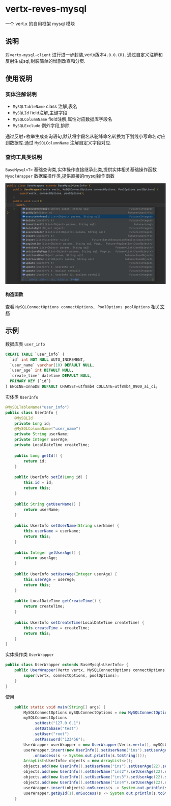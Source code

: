 # vertx-reves-mysql
一个 vert.x 的自用框架 mysql 模块

## 说明
对`vertx-mysql-client` 进行进一步封装,vertx版本`4.0.0.CR1`.
通过自定义注解和反射生成sql,封装简单的增删改查和分页.

## 使用说明

### 实体注解说明
* `MySQLTableName` class 注解,表名 
* `MySQLId` field注解,主键字段
* `MySQLColumnName` field注解,属性对应数据库字段名
* `MySQLExclude` 例外字段,排除

通过反射+枚举生成查询语句,默认将字段名从驼峰命名转换为下划线小写命名对应到数据库.通过 `MySQLColumnName`  注解自定义字段对应.


### 查询工具类说明
`BaseMysql<T>` 基础查询类,实体操作直接继承此类,提供实体相关基础操作函数  
`MysqlWrapper` 数据库操作类,提供直接的mysql操作函数

![函数示例](./super.png)

#### 构造函数
查看 `MySQLConnectOptions connectOptions, PoolOptions poolOptions`
相关[文档](https://vertx.io/docs/vertx-mysql-client/java/#_configuration)

## 示例 

数据库表 `user_info`
```sql
CREATE TABLE `user_info` (
  `id` int NOT NULL AUTO_INCREMENT,
  `user_name` varchar(10) DEFAULT NULL,
  `user_age` int DEFAULT NULL,
  `create_time` datetime DEFAULT NULL,
  PRIMARY KEY (`id`)
) ENGINE=InnoDB DEFAULT CHARSET=utf8mb4 COLLATE=utf8mb4_0900_ai_ci;
```

实体类 `UserInfo`
```java
@MySQLTableName("user_info")
public class UserInfo {
	@MySQLId
	private Long id;
	@MySQLColumnName("user_name")
	private String userName;
	private Integer userAge;
	private LocalDateTime createTime;

	public Long getId() {
		return id;
	}

	public UserInfo setId(Long id) {
		this.id = id;
		return this;
	}

	public String getUserName() {
		return userName;
	}

	public UserInfo setUserName(String userName) {
		this.userName = userName;
		return this;
	}

	public Integer getUserAge() {
		return userAge;
	}

	public UserInfo setUserAge(Integer userAge) {
		this.userAge = userAge;
		return this;
	}

	public LocalDateTime getCreateTime() {
		return createTime;
	}

	public UserInfo setCreateTime(LocalDateTime createTime) {
		this.createTime = createTime;
		return this;
	}
}
```

实体操作类 `UserWrapper`
```java
public class UserWrapper extends BaseMysql<UserInfo> {
    public UserWrapper(Vertx vertx, MySQLConnectOptions connectOptions, PoolOptions poolOptions) {
        super(vertx, connectOptions, poolOptions);
    }
}
```


使用 

```java 
	public static void main(String[] args) {
		MySQLConnectOptions mySQLConnectOptions = new MySQLConnectOptions();
		mySQLConnectOptions
			.setHost("127.0.0.1")
			.setDatabase("test")
			.setUser("root")
			.setPassword("123456");
		UserWrapper userWrapper = new UserWrapper(Vertx.vertx(), mySQLConnectOptions, new PoolOptions());
		userWrapper.insert(new UserInfo().setUserName("ins").setUserAge(22).setCreateTime(LocalDateTime.now()))
			.onSuccess(s -> System.out.println(s.toString()));
		ArrayList<UserInfo> objects = new ArrayList<>();
		objects.add(new UserInfo().setUserName("ins").setUserAge(22).setCreateTime(LocalDateTime.now()));
		objects.add(new UserInfo().setUserName("ins2").setUserAge(22).setCreateTime(LocalDateTime.now()));
		objects.add(new UserInfo().setUserName("ins3").setUserAge(22).setCreateTime(LocalDateTime.now()));
		objects.add(new UserInfo().setUserName("ins4").setUserAge(22).setCreateTime(LocalDateTime.now()));
		userWrapper.insert(objects).onSuccess(s -> System.out.println(s.toString()));
		userWrapper.getById(1).onSuccess(s -> System.out.println(s.toString())).onFailure(Throwable::printStackTrace);
	}
```
